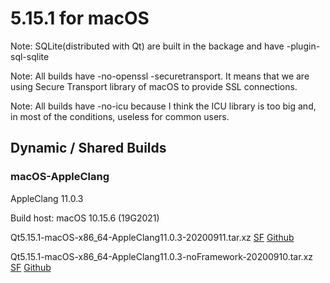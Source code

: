 # 5.15.1 for macOS

Note: SQLite(distributed with Qt) are built in the backage and have -plugin-sql-sqlite

Note: All builds have -no-openssl -securetransport. It means that we are using Secure Transport library of macOS to provide SSL connections.

Note: All builds have -no-icu because I think the ICU library is too big and, in most of the conditions, useless for common users.

## Dynamic / Shared Builds

### macOS-AppleClang

AppleClang 11.0.3

Build host: macOS 10.15.6 (19G2021)

Qt5.15.1-macOS-x86_64-AppleClang11.0.3-20200911.tar.xz [SF](https://sourceforge.net/projects/fsu0413-qtbuilds/files/Qt5.15/macOS-x86_64/Qt5.15.1-macOS-x86_64-AppleClang11.0.3-20200911.tar.xz) [Github](https://github.com/Fsu0413/QtCompile/releases/download/release-20200912/Qt5.15.1-macOS-x86_64-AppleClang11.0.3-20200911.tar.xz)

Qt5.15.1-macOS-x86_64-AppleClang11.0.3-noFramework-20200910.tar.xz [SF](https://sourceforge.net/projects/fsu0413-qtbuilds/files/Qt5.15/macOS-x86_64/Qt5.15.1-macOS-x86_64-AppleClang11.0.3-noFramework-20200910.tar.xz) [Github](https://github.com/Fsu0413/QtCompile/releases/download/release-20200912/Qt5.15.1-macOS-x86_64-AppleClang11.0.3-noFramework-20200910.tar.xz)
